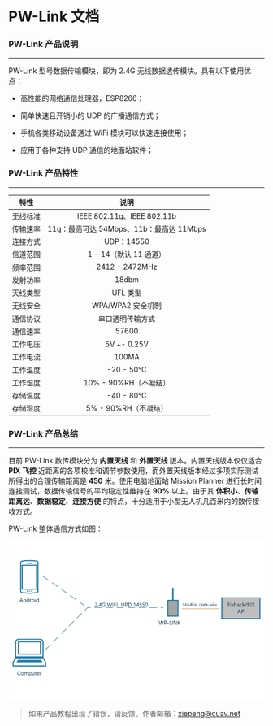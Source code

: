 # PW-Link 文档

### PW-Link 产品说明

---

PW-Link 型号数据传输模块，即为 2.4G 无线数据透传模块。具有以下使用优点：

 * 高性能的网络通信处理器，ESP8266；

 * 简单快速且开销小的 UDP 的广播通信方式；
 
 * 手机各类移动设备通过 WiFi 模块可以快速连接使用；
 
 * 应用于各种支持 UDP 通信的地面站软件；

### PW-Link 产品特性

---

| 特性 | 说明 |
| :---: | :---: |
| 无线标准 | IEEE 802.11g、IEEE 802.11b |
| 传输速率 | 11g：最高可达 54Mbps、11b：最高达 11Mbps |
| 连接方式 | UDP：14550 |
| 信道范围 | 1 - 14（默认 11 通道）|
| 频率范围 | 2412 - 2472MHz |
| 发射功率 | 18dbm |
| 天线类型 | UFL 类型 |
| 无线安全 | WPA/WPA2 安全机制 |
| 通信协议 | 串口透明传输方式 |
| 通信速率 | 57600 |
| 工作电压 | 5V +- 0.25V |
| 工作电流 | 100MA |
| 工作温度 | -20 - 50°C |
| 工作湿度 | 10% - 90%RH（不凝结）|
| 存储温度 | -40 - 80°C |
| 存储湿度 | 5% - 90%RH（不凝结）|

### PW-Link 产品总结

---

目前 PW-Link 数传模块分为 **内置天线** 和 **外置天线** 版本。内置天线版本仅仅适合 **PIX 飞控** 近距离的各项校准和调节参数使用，而外置天线版本经过多项实际测试所得出的合理传输距离是 **450** 米。使用电脑地面站 Mission Planner 进行长时间连接测试，数据传输信号的平均稳定性维持在 **90%** 以上。由于其 **体积小**、**传输距离远**、**数据稳定**、**连接方便** 的特点，十分适用于小型无人机几百米内的数传接收方式。

PW-Link 整体通信方式如图：

 ![](/images/wp-link.png)
 
> 如果产品教程出现了错误，请反馈。作者邮箱：xiepeng@cuav.net